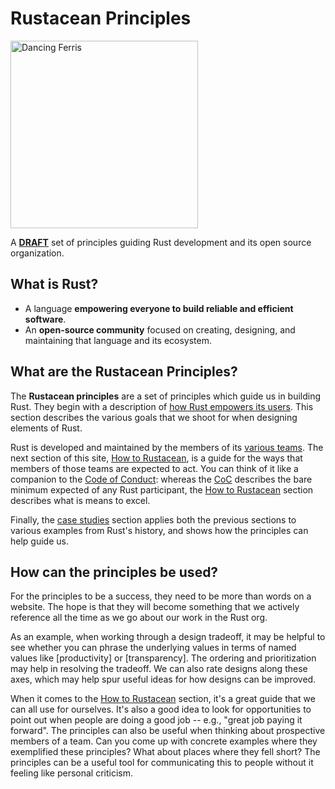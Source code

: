# Rustacean Principles

<img src="/image/dancing-ferris.gif" alt="Dancing Ferris" width="300"></img>

A **[DRAFT]** set of principles guiding Rust development and its open source organization.

[DRAFT]: ./faq.md#are-these-principles-complete

## What is Rust?

* A language **empowering everyone to build reliable and efficient software**.
* An **open-source community** focused on creating, designing, and maintaining that language and its ecosystem.

## What are the Rustacean Principles?

The **Rustacean principles** are a set of principles which guide us in building Rust. They begin with a description of [how Rust empowers its users](./how_rust_empowers.md). This section describes the various goals that we shoot for when designing elements of Rust.

Rust is developed and maintained by the members of its [various teams](https://www.rust-lang.org/governance). The next section of this site, [How to Rustacean](./how_to_rustacean.md), is a guide for the ways that members of those teams are expected to act. You can think of it like a companion to the [Code of Conduct][CoC]: whereas the [CoC] describes the bare minimum expected of any Rust participant, the [How to Rustacean] section describes what is means to excel.

Finally, the [case studies](./case_studies.md) section applies both the previous sections to various examples from Rust's history, and shows how the principles can help guide us.

[CoC]: https://www.rust-lang.org/policies/code-of-conduct
[How to Rustacean]: ./how_to_rustacean.md

## How can the principles be used?

For the principles to be a success, they need to be more than words on a website. The hope is that they will become something that we actively reference all the time as we go about our work in the Rust org.

As an example, when working through a design tradeoff, it may be helpful to see whether you can phrase the underlying values in terms of named values like [productivity] or [transparency]. The ordering and prioritization may help in resolving the tradeoff. We can also rate designs along these axes, which may help spur useful ideas for how designs can be improved.

When it comes to the [How to Rustacean] section, it's a great guide that we can all use for ourselves. It's also a good idea to look for opportunities to point out when people are doing a good job -- e.g., "great job paying it forward". The principles can also be useful when thinking about prospective members of a team. Can you come up with concrete examples where they exemplified these principles? What about places where they fell short? The principles can be a useful tool for communicating this to people without it feeling like personal criticism.
